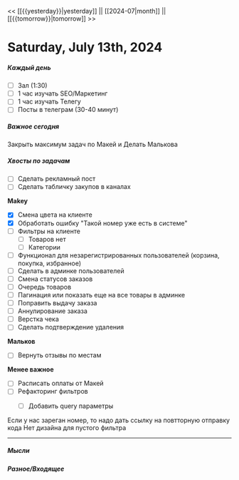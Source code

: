 << [[{{yesterday}}|yesterday]] || [[2024-07|month]] || [[{{tomorrow}}|tomorrow]] >>

# Saturday, July 13th, 2024

##### Каждый день
- [ ] Зал (1:30)
- [ ] 1 час изучать SEO/Маркетинг
- [ ] 1 час изучать Телегу
- [ ] Посты в телеграм  (30-40 минут)
##### Важное сегодня
Закрыть максимум задач по Макей и Делать Малькова

##### Хвосты по задачам
- [ ] Сделать рекламный пост
- [ ] Сделать табличку закупов в каналах

**Makey**
- [x] Смена цвета на клиенте
- [x] Обработать ошибку "Такой номер уже есть в системе"
- [ ] Фильтры на клиенте
	- [ ] Товаров нет
	- [ ] Категории
- [ ] Функционал для незарегистрированных пользователей (корзина, покупка, избранное)
- [ ] Сделать в админке пользователей
- [ ] Смена статусов заказов
- [ ] Очередь товаров
- [ ] Пагинация или показать еще на все товары в админке
- [ ] Поправить выдачу заказа
- [ ] Аннулирование заказа
- [ ] Верстка чека
- [ ] Сделать подтверждение удаления

**Мальков**
- [ ] Вернуть отзывы по местам

**Менее важное**
- [ ] Расписать оплаты от Макей 
- [ ] Рефакторинг фильтров
	- [ ] Добавить query параметры


Если у нас зареган номер, то надо дать ссылку на повтторную отправку кода
Нет дизайна для пустого фильтра


---

##### Мысли


##### Разное/Входящее
